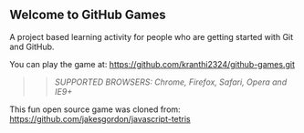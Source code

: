 ## Welcome to GitHub Games

A project based learning activity for people who are getting started with Git and GitHub.

You can play the game at: https://github.com/kranthi2324/github-games.git

>> _*SUPPORTED BROWSERS*: Chrome, Firefox, Safari, Opera and IE9+_

This fun open source game was cloned from: https://github.com/jakesgordon/javascript-tetris
